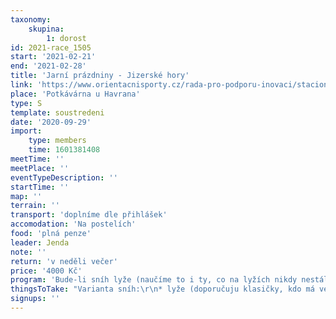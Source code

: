 ```yaml
---
taxonomy:
    skupina:
        1: dorost
id: 2021-race_1505
start: '2021-02-21'
end: '2021-02-28'
title: 'Jarní prázdniny - Jizerské hory'
link: 'https://www.orientacnisporty.cz/rada-pro-podporu-inovaci/stacionarni-treninkove-kempy'
place: 'Potkávárna u Havrana'
type: S
template: soustredeni
date: '2020-09-29'
import:
    type: members
    time: 1601381408
meetTime: ''
meetPlace: ''
eventTypeDescription: ''
startTime: ''
map: ''
terrain: ''
transport: 'doplníme dle přihlášek'
accomodation: 'Na postelích'
food: 'plná penze'
leader: Jenda
note: ''
return: 'v neděli večer'
price: '4000 Kč'
program: 'Bude-li sníh lyže (naučíme to i ty, co na lyžích nikdy nestáli), jinak OB na přilehlých mapách.'
thingsToTake: "Varianta sníh:\r\n* lyže (doporučuju klasičky, kdo má vezme samozřejmě i bruslící), hole\r\n* mazání na lyže (něco mám, ale když budem mazat z jedněch zásob bude to na dlouho a nevydží)\r\n* jedny běhací boty (až toho budeme mít plné zuby)\r\n* buzolu, světlo\r\n\r\nVarianta OB:\r\n* zimní vybavení na orienťák, buzolu, světlo\r\n* teplouše do bot\r\n* **neoprenové ponožky**"
signups: ''
---
```


